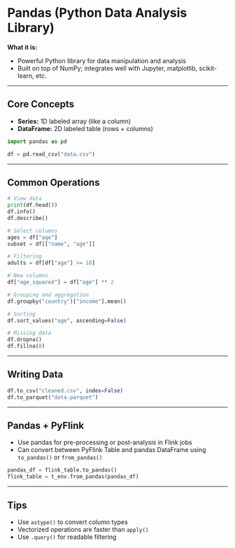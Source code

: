 # Pandas (Python Data Analysis Library)

**What it is:**
- Powerful Python library for data manipulation and analysis
- Built on top of NumPy; integrates well with Jupyter, matplotlib, scikit-learn, etc.

---

## Core Concepts

- **Series:** 1D labeled array (like a column)
- **DataFrame:** 2D labeled table (rows + columns)

```python
import pandas as pd

df = pd.read_csv("data.csv")
```

---

## Common Operations

```python
# View data
print(df.head())
df.info()
df.describe()

# Select columns
ages = df["age"]
subset = df[["name", "age"]]

# Filtering
adults = df[df["age"] >= 18]

# New columns
df["age_squared"] = df["age"] ** 2

# Grouping and aggregation
df.groupby("country")["income"].mean()

# Sorting
df.sort_values("age", ascending=False)

# Missing data
df.dropna()
df.fillna(0)
```

---

## Writing Data
```python
df.to_csv("cleaned.csv", index=False)
df.to_parquet("data.parquet")
```

---

## Pandas + PyFlink
- Use pandas for pre-processing or post-analysis in Flink jobs
- Can convert between PyFlink Table and pandas DataFrame using `to_pandas()` or `from_pandas()`

```python
pandas_df = flink_table.to_pandas()
flink_table = t_env.from_pandas(pandas_df)
```

---

## Tips
- Use `astype()` to convert column types
- Vectorized operations are faster than `apply()`
- Use `.query()` for readable filtering
